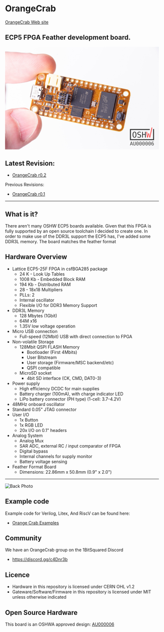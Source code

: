 # OrangeCrab
[OrangeCrab Web site](https://orangecrab-fpga.github.io/orangecrab-hardware/)

## ECP5 FPGA Feather development board.
![Front Photo](documentation/hugo-files/static/r0.2/orangeCrab-12.jpg "Front Photo")

## Latest Revision: 
* [OrangeCrab r0.2](hardware/orangecrab_r0.2/)

Previous Revisions:
* [OrangeCrab r0.1](hardware/orangecrab_r0.1/)

---

## What is it?
There aren't many OSHW ECP5 boards available. Given that this FPGA is fully supported by an open source toolchain I decided to create one. In order to make use of the DDR3L support the ECP5 has, I've added some DDR3L memory. The board matches the feather format

## Hardware Overview
* Lattice ECP5-25F FPGA in csfBGA285 package
    * 24 K - Look Up Tables
    * 1008 Kb - Embedded Block RAM
    * 194 Kb - Distributed RAM
    * 28 - 18x18 Multipliers
    * PLLs: 2
    * Internal oscillator
    * Flexible I/O for DDR3 Memory Support
* DDR3L Memory
    * 128 Mbytes (1Gbit)
    * 64M x16
    * 1.35V low voltage operation
* Micro USB connection
    * Full-speed (12Mbit) USB with direct connection to FPGA
* Non-volatile Storage
    * 128Mbit QSPI FLASH Memory 
        * Bootloader (First 4Mbits)
        * User Bitstream
        * User storage (Firmware/MSC backend/etc)
        * QSPI compatible
    * MicroSD socket
        * 4bit SD interface (CK, CMD, DAT0-3)
* Power supply
    * High efficiency DCDC for main supplies
    * Battery charger (100mA), with charge indicator LED
    * LiPo battery connector (PH type) (1-cell: 3.7-4.2V)
* 48MHz onboard oscillator
* Standard 0.05" JTAG connector
* User I/O
    * 1x Button 
    * 1x RGB LED
    * 20x I/O on 0.1" headers
* Analog System
    * Analog Mux
    * SAR ADC, external RC / input comparator of FPGA
    * Digital bypass
    * Internal channels for supply monitor
    * Battery voltage sensing
* Feather Format Board
    * Dimensions: 22.86mm x 50.8mm (0.9" x 2.0")

---

![Back Photo](documentation/hugo-files/static/r0.2/orangeCrab-4.jpg "Back Photo")

## Example code
Example code for Verilog, Litex, And RiscV can be found here:

* [Orange Crab Examples](https://github.com/orangecrab-fpga/orangecrab-examples)

## Community

We have an OrangeCrab group on the 1BitSquared Discord 

 * https://discord.gg/c4Dnr3b

## Licence

 * Hardware in this repository is licensed under CERN OHL v1.2
 * Gateware/Software/Firmware in this repository is licensed under MIT unless otherwise indicated

 ## Open Source Hardware
This board is an OSHWA approved design: [AU000006](https://certification.oshwa.org/au000006.html)